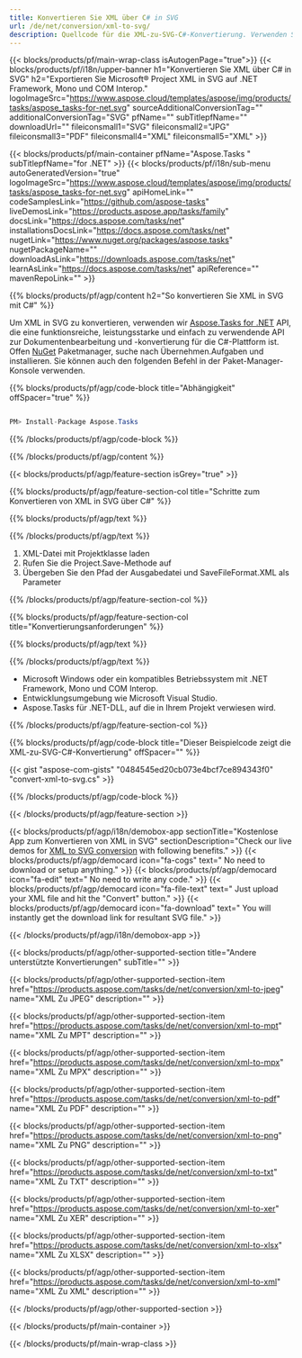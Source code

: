 ```yaml
---
title: Konvertieren Sie XML über C# in SVG 
url: /de/net/conversion/xml-to-svg/ 
description: Quellcode für die XML-zu-SVG-C#-Konvertierung. Verwenden Sie den API-Beispielcode für die Batch-Konvertierung von XML-Dateien in SVG innerhalb von VB.NET Asp.NET oder einer beliebigen .NET-basierten Anwendung.
---
```


{{< blocks/products/pf/main-wrap-class isAutogenPage="true">}}
{{< blocks/products/pf/i18n/upper-banner h1="Konvertieren Sie XML über C# in SVG" h2="Exportieren Sie Microsoft® Project XML in SVG auf .NET Framework, Mono und COM Interop." logoImageSrc="https://www.aspose.cloud/templates/aspose/img/products/tasks/aspose_tasks-for-net.svg" sourceAdditionalConversionTag="" additionalConversionTag="SVG" pfName="" subTitlepfName="" downloadUrl="" fileiconsmall1="SVG" fileiconsmall2="JPG" fileiconsmall3="PDF" fileiconsmall4="XML" fileiconsmall5="XML" >}}

{{< blocks/products/pf/main-container pfName="Aspose.Tasks " subTitlepfName="for .NET" >}}
{{< blocks/products/pf/i18n/sub-menu autoGeneratedVersion="true" logoImageSrc="https://www.aspose.cloud/templates/aspose/img/products/tasks/aspose_tasks-for-net.svg" apiHomeLink="" codeSamplesLink="https://github.com/aspose-tasks" liveDemosLink="https://products.aspose.app/tasks/family" docsLink="https://docs.aspose.com/tasks/net" installationsDocsLink="https://docs.aspose.com/tasks/net" nugetLink="https://www.nuget.org/packages/aspose.tasks" nugetPackageName="" downloadAsLink="https://downloads.aspose.com/tasks/net" learnAsLink="https://docs.aspose.com/tasks/net" apiReference="" mavenRepoLink="" >}}

{{% blocks/products/pf/agp/content h2="So konvertieren Sie XML in SVG mit C#" %}}

Um XML in SVG zu konvertieren, verwenden wir
 [Aspose.Tasks for .NET](https://products.aspose.com/tasks/net)
 API, die eine funktionsreiche, leistungsstarke und einfach zu verwendende API zur Dokumentenbearbeitung und -konvertierung für die C#-Plattform ist. Offen
 [NuGet](https://www.nuget.org/packages/aspose.tasks)
 Paketmanager, suche nach
 Übernehmen.Aufgaben
 und installieren. Sie können auch den folgenden Befehl in der Paket-Manager-Konsole verwenden.

{{% blocks/products/pf/agp/code-block title="Abhängigkeit" offSpacer="true" %}}

```cs

PM> Install-Package Aspose.Tasks

```

{{% /blocks/products/pf/agp/code-block %}}

{{% /blocks/products/pf/agp/content %}}

{{< blocks/products/pf/agp/feature-section isGrey="true" >}}

{{% blocks/products/pf/agp/feature-section-col title="Schritte zum Konvertieren von XML in SVG über C#" %}}

{{% blocks/products/pf/agp/text %}}

{{% /blocks/products/pf/agp/text %}}

1. XML-Datei mit Projektklasse laden
1. Rufen Sie die Project.Save-Methode auf
1. Übergeben Sie den Pfad der Ausgabedatei und SaveFileFormat.XML als Parameter

{{% /blocks/products/pf/agp/feature-section-col %}}

{{% blocks/products/pf/agp/feature-section-col title="Konvertierungsanforderungen" %}}

{{% blocks/products/pf/agp/text %}}

{{% /blocks/products/pf/agp/text %}}

- Microsoft Windows oder ein kompatibles Betriebssystem mit .NET Framework, Mono und COM Interop.
- Entwicklungsumgebung wie Microsoft Visual Studio.
- Aspose.Tasks für .NET-DLL, auf die in Ihrem Projekt verwiesen wird.

{{% /blocks/products/pf/agp/feature-section-col %}}

{{% blocks/products/pf/agp/code-block title="Dieser Beispielcode zeigt die XML-zu-SVG-C#-Konvertierung" offSpacer="" %}}

{{< gist "aspose-com-gists" "0484545ed20cb073e4bcf7ce894343f0" "convert-xml-to-svg.cs" >}}

{{% /blocks/products/pf/agp/code-block %}}

{{< /blocks/products/pf/agp/feature-section >}}

<!-- aboutfile Starts -->

{{< blocks/products/pf/agp/i18n/demobox-app sectionTitle="Kostenlose App zum Konvertieren von XML in SVG" sectionDescription="Check our live demos for [XML to SVG conversion](https://products.aspose.app/tasks/conversion/xml-to-svg) with following benefits." >}}
        {{< blocks/products/pf/agp/democard icon="fa-cogs" text=" No need to download or setup anything." >}}
        {{< blocks/products/pf/agp/democard icon="fa-edit" text=" No need to write any code." >}}
        {{< blocks/products/pf/agp/democard icon="fa-file-text" text=" Just upload your XML file and hit the \"Convert\" button." >}}
        {{< blocks/products/pf/agp/democard icon="fa-download" text=" You will instantly get the download link for resultant SVG file." >}}

{{< /blocks/products/pf/agp/i18n/demobox-app >}}

<!-- aboutfile Ends -->

{{< blocks/products/pf/agp/other-supported-section title="Andere unterstützte Konvertierungen" subTitle="" >}}

{{< blocks/products/pf/agp/other-supported-section-item href="https://products.aspose.com/tasks/de/net/conversion/xml-to-jpeg" name="XML Zu JPEG" description="" >}}

{{< blocks/products/pf/agp/other-supported-section-item href="https://products.aspose.com/tasks/de/net/conversion/xml-to-mpt" name="XML Zu MPT" description="" >}}

{{< blocks/products/pf/agp/other-supported-section-item href="https://products.aspose.com/tasks/de/net/conversion/xml-to-mpx" name="XML Zu MPX" description="" >}}

{{< blocks/products/pf/agp/other-supported-section-item href="https://products.aspose.com/tasks/de/net/conversion/xml-to-pdf" name="XML Zu PDF" description="" >}}

{{< blocks/products/pf/agp/other-supported-section-item href="https://products.aspose.com/tasks/de/net/conversion/xml-to-png" name="XML Zu PNG" description="" >}}

{{< blocks/products/pf/agp/other-supported-section-item href="https://products.aspose.com/tasks/de/net/conversion/xml-to-txt" name="XML Zu TXT" description="" >}}

{{< blocks/products/pf/agp/other-supported-section-item href="https://products.aspose.com/tasks/de/net/conversion/xml-to-xer" name="XML Zu XER" description="" >}}

{{< blocks/products/pf/agp/other-supported-section-item href="https://products.aspose.com/tasks/de/net/conversion/xml-to-xlsx" name="XML Zu XLSX" description="" >}}

{{< blocks/products/pf/agp/other-supported-section-item href="https://products.aspose.com/tasks/de/net/conversion/xml-to-xml" name="XML Zu XML" description="" >}}



{{< /blocks/products/pf/agp/other-supported-section >}}

{{< /blocks/products/pf/main-container >}}
    
{{< /blocks/products/pf/main-wrap-class >}}